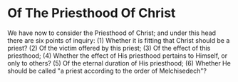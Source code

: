 # Of The Priesthood Of Christ

We have now to consider the Priesthood of Christ; and under this head there are six points of inquiry:
(1) Whether it is fitting that Christ should be a priest?
(2) Of the victim offered by this priest;
(3) Of the effect of this priesthood;
(4) Whether the effect of His priesthood pertains to Himself, or only to others?
(5) Of the eternal duration of His priesthood;
(6) Whether He should be called "a priest according to the order of Melchisedech"?